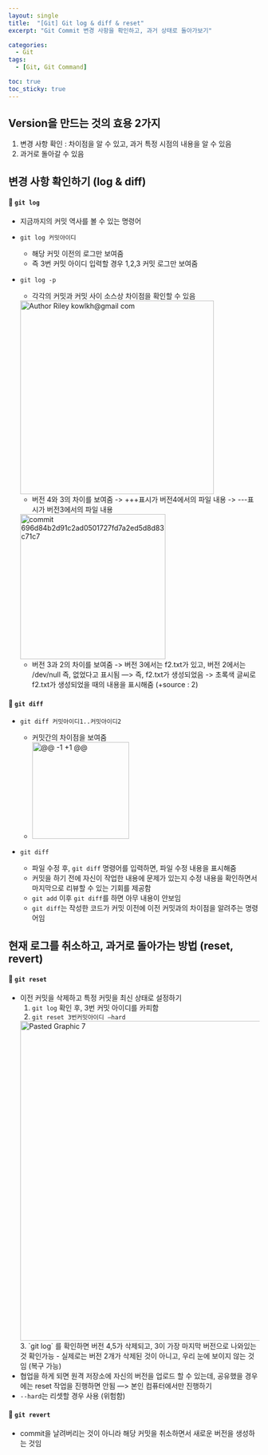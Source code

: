 ```yaml
---
layout: single
title:  "[Git] Git log & diff & reset"
excerpt: "Git Commit 변경 사항을 확인하고, 과거 상태로 돌아가보기"

categories:
  - Git
tags:
  - [Git, Git Command]

toc: true
toc_sticky: true
---
```


## Version을 만드는 것의 효용 2가지
1. 변경 사항 확인 : 차이점을 알 수 있고, 과거 특정 시점의 내용을 알 수 있음
2. 과거로 돌아갈 수 있음

## 변경 사항 확인하기 (log & diff)
#### 💫 `git log`
- 지금까지의 커밋 역사를 볼 수 있는 명령어
- `git log 커밋아이디`
    - 해당 커밋 이전의 로그만 보여줌
    - 즉 3번 커밋 아이디 입력할 경우 1,2,3 커밋 로그만 보여줌
- `git log -p`
    - 각각의 커밋과 커밋 사이 소스상 차이점을 확인할 수 있음
    <img width="388" alt="Author Riley kowlkh@gmail com" src="https://user-images.githubusercontent.com/100764055/156709234-fea7c449-26d6-48c1-8db6-e831253182d8.png">
    
    - 버전 4와 3의 차이를 보여줌
        -> +++표시가 버전4에서의 파일 내용
        -> ---표시가 버전3에서의 파일 내용
        
    <img width="291" alt="commit 696d84b2d91c2ad0501727fd7a2ed5d8d83c71c7" src="https://user-images.githubusercontent.com/100764055/156709290-f33f7359-1f5e-4dee-9293-25e327464f4d.png">
    
    - 버전 3과 2의 차이를 보여줌
        -> 버전 3에서는 f2.txt가 있고, 버전 2에서는 /dev/null 즉, 없었다고 표시됨 —> 즉, f2.txt가 생성되었음
        -> 초록색 글씨로 f2.txt가 생성되었을 때의 내용을 표시해줌 (+source : 2)

#### 💫 `git diff`
- `git diff 커밋아이디1..커밋아이디2`
    - 커밋간의 차이점을 보여줌
    - <img width="194" alt="@@ -1 +1 @@" src="https://user-images.githubusercontent.com/100764055/156709375-320bd259-f189-43fe-b9c6-a2e0d21c4df9.png">

- `git diff`
    - 파일 수정 후, `git diff` 명령어를 입력하면, 파일 수정 내용을 표시해줌
    - 커밋을 하기 전에 자신이 작업한 내용에 문제가 있는지 수정 내용을 확인하면서 마지막으로 리뷰할 수 있는 기회를 제공함
    - `git add` 이후 `git diff`를 하면 아무 내용이 안보임
    - `git diff`는 작성한 코드가 커밋 이전에 이전 커밋과의 차이점을 알려주는 명령어임

## 현재 로그를 취소하고, 과거로 돌아가는 방법 (reset, revert)
#### 💫 `git reset` 
- 이전 커밋을 삭제하고 특정 커밋을 최신 상태로 설정하기
  1. `git log` 확인 후, 3번 커밋 아이디를 카피함
  2. `git reset 3번커밋아이디 —hard`
  <img width="641" alt="Pasted Graphic 7" src="https://user-images.githubusercontent.com/100764055/156709183-5934ba3c-84c0-4eaf-b42f-86c022b24c3b.png">
  3. `git log` 를 확인하면 버전 4,5가 삭제되고, 3이 가장 마지막 버전으로 나와있는 것 확인가능
    - 실제로는 버전 2개가 삭제된 것이 아니고, 우리 눈에 보이지 않는 것임 (복구 가능)
- 협업을 하게 되면 원격 저장소에 자신의 버전을 업로드 할 수 있는데, 공유했을 경우에는 reset 작업을 진행하면 안됨 —> 본인 컴퓨터에서만 진행하기
- `--hard`는 리셋할 경우 사용 (위험함) 

#### 💫 `git revert`
- commit을 날려버리는 것이 아니라 해당 커밋을 취소하면서 새로운 버전을 생성하는 것임


